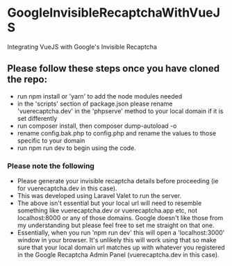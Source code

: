 # GoogleInvisibleRecaptchaWithVueJS
Integrating VueJS with Google's Invisible Recaptcha

## Please follow these steps once you have cloned the repo:
- run npm install or 'yarn' to add the node modules needed
- in the 'scripts' section of package.json please rename 'vuerecaptcha.dev' in the 'phpserve' method to your local domain if it is set differently
- run composer install, then composer dump-autoload -o
- rename config.bak.php to config.php and rename the values to those specific to your domain
- run npm run dev to begin using the code.

### Please note the following
- Please generate your invisible recaptcha details before proceeding (ie for vuerecaptcha.dev in this case).
- This was developed using Laravel Valet to run the server. 
- The above isn't essential but your local url will need to resemble something like vuerecaptcha.dev or vuerecaptcha.app etc, not localhost:8000 or any of those domains. Google doesn't like those from my understanding but please feel free to set me straight on that one.
- Essentially, when you run 'npm run dev' this will open a 'localhost:3000' window in your browser. It's unlikely this will work using that so make sure that your local domain url matches up with whatever you registered in the Google Recaptcha Admin Panel (vuerecaptcha.dev in this case).
